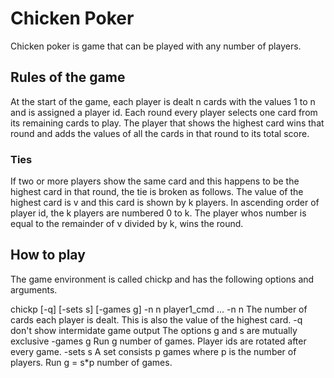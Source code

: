 # Chicken Poker

Chicken poker is game that can be played with any number of players.

## Rules of the game

At the start of the game, each player is dealt n cards with the values 1 to n and is assigned a player id.
Each round every player selects one card from its remaining cards to play.
The player that shows the highest card wins that round
and adds the values of all the cards in that round to its total score.

### Ties
If two or more players show the same card and this happens to be the highest card in that round,
the tie is broken as follows. The value of the highest card is v and this card is shown
by k players. In ascending order of player id, the k players are numbered 0 to k.
The player whos number is equal to the remainder of v divided by k, wins the round.

## How to play

The game environment is called chickp and has the following options and arguments.

chickp [-q] [-sets s] [-games g] -n n player1_cmd ...
-n n  The number of cards each player is dealt. This is also the value of the highest card.
-q    don't show intermidate game output
The options g and s are mutually exclusive
-games g Run g number of games. Player ids are rotated after every game.
-sets  s A set consists p games where p is the number of players. Run g = s*p number of games.

